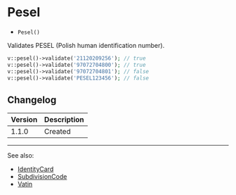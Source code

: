 # Pesel

- `Pesel()`

Validates PESEL (Polish human identification number).

```php
v::pesel()->validate('21120209256'); // true
v::pesel()->validate('97072704800'); // true
v::pesel()->validate('97072704801'); // false
v::pesel()->validate('PESEL123456'); // false
```

## Changelog

Version | Description
--------|-------------
  1.1.0 | Created

***
See also:

- [IdentityCard](IdentityCard.md)
- [SubdivisionCode](SubdivisionCode.md)
- [Vatin](Vatin.md)
